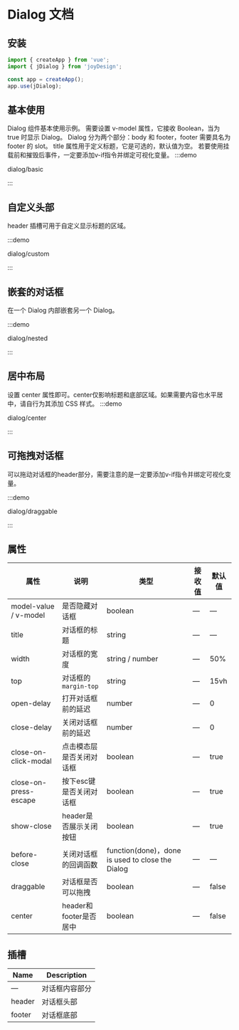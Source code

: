 # Dialog 文档

## 安装
```javascript
import { createApp } from 'vue';
import { jDialog } from 'joyDesign';

const app = createApp();
app.use(jDialog);
```

## 基本使用
Dialog 组件基本使用示例。
需要设置 v-model 属性，它接收 Boolean，当为 true 时显示 Dialog。 Dialog 分为两个部分：body 和 footer，footer 需要具名为 footer 的 slot。 title 属性用于定义标题，它是可选的，默认值为空。 若要使用挂载前和摧毁后事件，一定要添加v-if指令并绑定可视化变量。
:::demo

dialog/basic

:::

## 自定义头部
header 插槽可用于自定义显示标题的区域。 

:::demo

dialog/custom

:::

## 嵌套的对话框
在一个 Dialog 内部嵌套另一个 Dialog。

:::demo

dialog/nested

:::

## 居中布局
设置 center 属性即可。center仅影响标题和底部区域。如果需要内容也水平居中，请自行为其添加 CSS 样式。
:::demo

dialog/center

:::

## 可拖拽对话框
可以拖动对话框的header部分，需要注意的是一定要添加v-if指令并绑定可视化变量。

:::demo

dialog/draggable

:::

## 属性

| 属性                  | 说明                     | 类型                                             | 接收值 | 默认值 |
| --------------------- | ------------------------ | ------------------------------------------------ | ------ | ------ |
| model-value / v-model | 是否隐藏对话框           | boolean                                          | —      | —      |
| title                 | 对话框的标题             | string                                           | —      | —      |
| width                 | 对话框的宽度             | string / number                                  | —      | 50%    |
| top                   | 对话框的`margin-top`     | string                                           | —      | 15vh   |
| open-delay            | 打开对话框前的延迟       | number                                           | —      | 0      |
| close-delay           | 关闭对话框前的延迟       | number                                           | —      | 0      |
| close-on-click-modal  | 点击模态层是否关闭对话框 | boolean                                          | —      | true   |
| close-on-press-escape | 按下esc键是否关闭对话框  | boolean                                          | —      | true   |
| show-close            | header是否展示关闭按钮   | boolean                                          | —      | true   |
| before-close          | 关闭对话框的回调函数     | function(done)，done is used to close the Dialog | —      | —      |
| draggable             | 对话框是否可以拖拽       | boolean                                          | —      | false  |
| center                | header和footer是否居中   | boolean                                          | —      | false  |



## 插槽

| Name   | Description    |
| ------ | -------------- |
| —      | 对话框内容部分 |
| header | 对话框头部     |
| footer | 对话框底部     |


